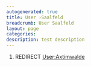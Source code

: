 ```yaml
---
autogenerated: true
title: User ›Saalfeld
breadcrumb: User Saalfeld
layout: page
categories: 
description: test description
---
```


1.  REDIRECT [User:Axtimwalde](User_Axtimwalde "wikilink")
